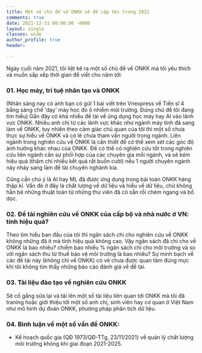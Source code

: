 ```yaml
---
title: Một số chủ đề về ONKK sẽ đề cập tới trong 2022
comments: true
date: 2021-12-31 00:00:00 -0000
layout: single
classes: wide
author_profile: true
header:
  
---
```


Ngày cuối năm 2021, tôi liệt kê ra một số chủ đề về ONKK mà tôi yêu thích và muốn sắp xếp thời gian để viết cho năm tới:

### 01. Học máy, trí tuệ nhân tạo và ONKK

(Nhân sáng nay có anh bạn có gửi 1 bài viết trên Vnexpress về Tiến sĩ 4 bằng sáng chế 'dạy' máy học đo ô nhiễm môi trường.
Đúng chủ đề tôi đang tìm hiểu)
Gần đây có khá nhiều đề tài về ứng dụng học máy hay AI vào lãnh vực ONKK.
Nhiều anh chị từ các lãnh vực khác như ngành máy tính đá sang làm về ONKK, 
tuy nhiên theo cảm giác chủ quan của tôi thì một số chưa thực sự hiểu về ONKK và có lẽ chưa tham vấn người trong ngành.
Liên ngành trong nghiên cứu về ONKK là cần thiết để có thể xem xét các góc độ ảnh hưởng khác nhau của ONKK.
Để có thể có nghiên cứu tốt trong nghiên cứu liên ngành cần sự phối hợp của các chuyên gia mỗi ngành, 
và sẽ kém hiệu quả (thậm chí nhiều kết quá rất buồn cười) nếu 1 người chuyên ngành này nhảy sang làm đề tài chuyên nghành kia.

Cũng cần chú ý là AI hay ML đã được ứng dụng trong bài toán ONKK hàng thập kỉ. Vấn đè ở đây là chất lượng về dữ liệu và hiểu về dữ liệu,
chứ không hẳn bê những thuật toán từ những thư viên đã có sẵn rồi chém ngang và bổ dọc.

### 02. Đề tài nghiên cứu về ONKK của cấp bộ và nhà nước ở VN: tính hiệu quả?

Theo tìm hiểu ban đầu của tôi thì ngân sách chi cho nghiên cứu về ONKK không những đã ít mà tính hiệu quả không cao.
Vậy ngân sách đã chi cho về ONKK là bao nhiêu? chiếm bao nhiều % ngân sách chi cho môi trường và so với ngân sách thu từ 
thuế bảo vệ môi trường là bao nhiêu?
Sự minh bạch về các đề tài này (không chỉ về ONKK) có vẻ chưa được quan tâm đúng mực khi tôi không tìm thấy những báo 
cáo đánh giá về đề tài.

### 03. Tài liệu đào tạo về nghiên cứu ONKK

Sẽ cố gắng sửa lại và tải lên một số tài liệu liên quan tới ONKK mà tôi đã traning hoặc giới thiệu tới
một số anh chị, sinh viên hay cơ quan ở Việt Nam như mô hình dự đoán ONKK, phương pháp phân tích dữ liệu.

### 04. Bình luận về một số vấn đề ONKK: 

- Kế hoạch quốc gia (QĐ 1973/QĐ-TTg, 23/11/2021) về quản lý chất lượng môi trường không khí giai đoạn 2021-2025.





